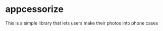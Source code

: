 appcessorize
============

This is a simple library that lets users make their photos into phone cases
